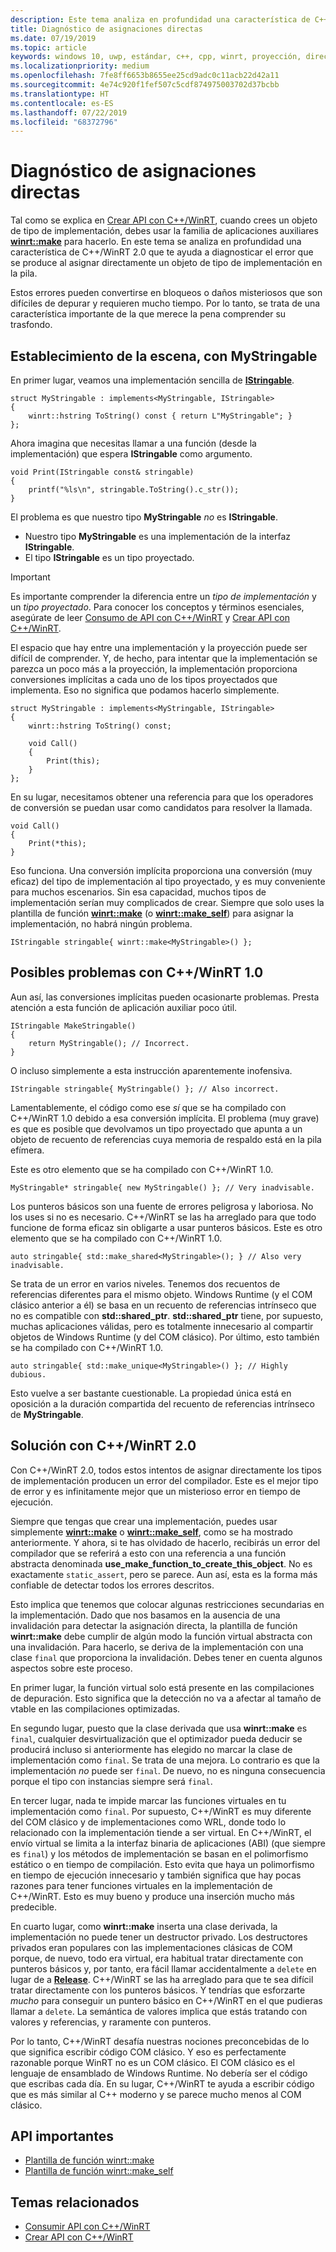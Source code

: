 ```yaml
---
description: Este tema analiza en profundidad una característica de C++/WinRT 2.0 que le ayuda a diagnosticar el error que se produce al crear un objeto de tipo de implementación en la pila, en lugar de usar la familia [**winrt::make**](/uwp/cpp-ref-for-winrt/make) de aplicaciones auxiliares como correspondería.
title: Diagnóstico de asignaciones directas
ms.date: 07/19/2019
ms.topic: article
keywords: windows 10, uwp, estándar, c++, cpp, winrt, proyección, directo, pila, asignaciones, proyectado, implementación
ms.localizationpriority: medium
ms.openlocfilehash: 7fe8ff6653b8655ee25cd9adc0c11acb22d42a11
ms.sourcegitcommit: 4e74c920f1fef507c5cdf874975003702d37bcbb
ms.translationtype: HT
ms.contentlocale: es-ES
ms.lasthandoff: 07/22/2019
ms.locfileid: "68372796"
---
```

# <a name="diagnosing-direct-allocations"></a>Diagnóstico de asignaciones directas

Tal como se explica en [Crear API con C++/WinRT](/windows/uwp/cpp-and-winrt-apis/author-apis), cuando crees un objeto de tipo de implementación, debes usar la familia de aplicaciones auxiliares [**winrt::make**](/uwp/cpp-ref-for-winrt/make) para hacerlo. En este tema se analiza en profundidad una característica de C++/WinRT 2.0 que te ayuda a diagnosticar el error que se produce al asignar directamente un objeto de tipo de implementación en la pila.

Estos errores pueden convertirse en bloqueos o daños misteriosos que son difíciles de depurar y requieren mucho tiempo. Por lo tanto, se trata de una característica importante de la que merece la pena comprender su trasfondo.

## <a name="setting-the-scene-with-mystringable"></a>Establecimiento de la escena, con **MyStringable**

En primer lugar, veamos una implementación sencilla de [**IStringable**](/uwp/api/windows.foundation.istringable).

```cppwinrt
struct MyStringable : implements<MyStringable, IStringable>
{
    winrt::hstring ToString() const { return L"MyStringable"; }
};
```

Ahora imagina que necesitas llamar a una función (desde la implementación) que espera **IStringable** como argumento.

```cppwinrt
void Print(IStringable const& stringable)
{
    printf("%ls\n", stringable.ToString().c_str());
}
```

El problema es que nuestro tipo **MyStringable** *no* es **IStringable**.

- Nuestro tipo **MyStringable** es una implementación de la interfaz **IStringable**.
- El tipo **IStringable** es un tipo proyectado.

> [!IMPORTANT]
> Es importante comprender la diferencia entre un *tipo de implementación* y un *tipo proyectado*. Para conocer los conceptos y términos esenciales, asegúrate de leer [Consumo de API con C++/WinRT](consume-apis.md) y [Crear API con C++/WinRT](author-apis.md).

El espacio que hay entre una implementación y la proyección puede ser difícil de comprender. Y, de hecho, para intentar que la implementación se parezca un poco más a la proyección, la implementación proporciona conversiones implícitas a cada uno de los tipos proyectados que implementa. Eso no significa que podamos hacerlo simplemente.

```cppwinrt
struct MyStringable : implements<MyStringable, IStringable>
{
    winrt::hstring ToString() const;
 
    void Call()
    {
        Print(this);
    }
};
```

En su lugar, necesitamos obtener una referencia para que los operadores de conversión se puedan usar como candidatos para resolver la llamada.

```cppwinrt
void Call()
{
    Print(*this);
}
```

Eso funciona. Una conversión implícita proporciona una conversión (muy eficaz) del tipo de implementación al tipo proyectado, y es muy conveniente para muchos escenarios. Sin esa capacidad, muchos tipos de implementación serían muy complicados de crear. Siempre que solo uses la plantilla de función [**winrt::make**](/uwp/cpp-ref-for-winrt/make) (o [**winrt::make_self**](/uwp/cpp-ref-for-winrt/make-self)) para asignar la implementación, no habrá ningún problema.

```cppwinrt
IStringable stringable{ winrt::make<MyStringable>() };
```

## <a name="potential-pitfalls-with-cwinrt-10"></a>Posibles problemas con C++/WinRT 1.0

Aun así, las conversiones implícitas pueden ocasionarte problemas. Presta atención a esta función de aplicación auxiliar poco útil.

```cppwinrt
IStringable MakeStringable()
{
    return MyStringable(); // Incorrect.
}
```

O incluso simplemente a esta instrucción aparentemente inofensiva.

```cppwinrt
IStringable stringable{ MyStringable() }; // Also incorrect.
```

Lamentablemente, el código como ese *sí* que se ha compilado con C++/WinRT 1.0 debido a esa conversión implícita. El problema (muy grave) es que es posible que devolvamos un tipo proyectado que apunta a un objeto de recuento de referencias cuya memoria de respaldo está en la pila efímera.

Este es otro elemento que se ha compilado con C++/WinRT 1.0.

```cppwinrt
MyStringable* stringable{ new MyStringable() }; // Very inadvisable.
```

Los punteros básicos son una fuente de errores peligrosa y laboriosa. No los uses si no es necesario. C++/WinRT se las ha arreglado para que todo funcione de forma eficaz sin obligarte a usar punteros básicos. Este es otro elemento que se ha compilado con C++/WinRT 1.0.

```cppwinrt
auto stringable{ std::make_shared<MyStringable>(); } // Also very inadvisable.
```

Se trata de un error en varios niveles. Tenemos dos recuentos de referencias diferentes para el mismo objeto. Windows Runtime (y el COM clásico anterior a él) se basa en un recuento de referencias intrínseco que no es compatible con **std::shared_ptr**. **std::shared_ptr** tiene, por supuesto, muchas aplicaciones válidas, pero es totalmente innecesario al compartir objetos de Windows Runtime (y del COM clásico). Por último, esto también se ha compilado con C++/WinRT 1.0.

```cppwinrt
auto stringable{ std::make_unique<MyStringable>() }; // Highly dubious.
```

Esto vuelve a ser bastante cuestionable. La propiedad única está en oposición a la duración compartida del recuento de referencias intrínseco de **MyStringable**.

## <a name="the-solution-with-cwinrt-20"></a>Solución con C++/WinRT 2.0

Con C++/WinRT 2.0, todos estos intentos de asignar directamente los tipos de implementación producen un error del compilador. Este es el mejor tipo de error y es infinitamente mejor que un misterioso error en tiempo de ejecución.

Siempre que tengas que crear una implementación, puedes usar simplemente [**winrt::make**](/uwp/cpp-ref-for-winrt/make) o [**winrt::make_self**](/uwp/cpp-ref-for-winrt/make-self), como se ha mostrado anteriormente. Y ahora, si te has olvidado de hacerlo, recibirás un error del compilador que se referirá a esto con una referencia a una función abstracta denominada **use_make_function_to_create_this_object**. No es exactamente `static_assert`, pero se parece. Aun así, esta es la forma más confiable de detectar todos los errores descritos.

Esto implica que tenemos que colocar algunas restricciones secundarias en la implementación. Dado que nos basamos en la ausencia de una invalidación para detectar la asignación directa, la plantilla de función **winrt::make** debe cumplir de algún modo la función virtual abstracta con una invalidación. Para hacerlo, se deriva de la implementación con una clase `final` que proporciona la invalidación. Debes tener en cuenta algunos aspectos sobre este proceso.

En primer lugar, la función virtual solo está presente en las compilaciones de depuración. Esto significa que la detección no va a afectar al tamaño de vtable en las compilaciones optimizadas.

En segundo lugar, puesto que la clase derivada que usa **winrt::make** es `final`, cualquier desvirtualización que el optimizador pueda deducir se producirá incluso si anteriormente has elegido no marcar la clase de implementación como `final`. Se trata de una mejora. Lo contrario es que la implementación *no* puede ser `final`. De nuevo, no es ninguna consecuencia porque el tipo con instancias siempre será `final`.

En tercer lugar, nada te impide marcar las funciones virtuales en tu implementación como `final`. Por supuesto, C++/WinRT es muy diferente del COM clásico y de implementaciones como WRL, donde todo lo relacionado con la implementación tiende a ser virtual. En C++/WinRT, el envío virtual se limita a la interfaz binaria de aplicaciones (ABI) (que siempre es `final`) y los métodos de implementación se basan en el polimorfismo estático o en tiempo de compilación. Esto evita que haya un polimorfismo en tiempo de ejecución innecesario y también significa que hay pocas razones para tener funciones virtuales en la implementación de C++/WinRT. Esto es muy bueno y produce una inserción mucho más predecible.

En cuarto lugar, como **winrt::make** inserta una clase derivada, la implementación no puede tener un destructor privado. Los destructores privados eran populares con las implementaciones clásicas de COM porque, de nuevo, todo era virtual, era habitual tratar directamente con punteros básicos y, por tanto, era fácil llamar accidentalmente a `delete` en lugar de a [**Release**](/windows/win32/api/unknwn/nf-unknwn-iunknown-release). C++/WinRT se las ha arreglado para que te sea difícil tratar directamente con los punteros básicos. Y tendrías que esforzarte *mucho* para conseguir un puntero básico en C++/WinRT en el que pudieras llamar a `delete`. La semántica de valores implica que estás tratando con valores y referencias, y raramente con punteros.

Por lo tanto, C++/WinRT desafía nuestras nociones preconcebidas de lo que significa escribir código COM clásico. Y eso es perfectamente razonable porque WinRT no es un COM clásico. El COM clásico es el lenguaje de ensamblado de Windows Runtime. No debería ser el código que escribas cada día. En su lugar, C++/WinRT te ayuda a escribir código que es más similar al C++ moderno y se parece mucho menos al COM clásico.

## <a name="important-apis"></a>API importantes
* [Plantilla de función winrt::make](/uwp/cpp-ref-for-winrt/make)
* [Plantilla de función winrt::make_self](/uwp/cpp-ref-for-winrt/make-self)

## <a name="related-topics"></a>Temas relacionados
* [Consumir API con C++/WinRT](consume-apis.md)
* [Crear API con C++/WinRT](/windows/uwp/cpp-and-winrt-apis/author-apis)
